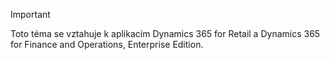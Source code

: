 > [!IMPORTANT]
> Toto téma se vztahuje k aplikacím Dynamics 365 for Retail a Dynamics 365 for Finance and Operations, Enterprise Edition.
